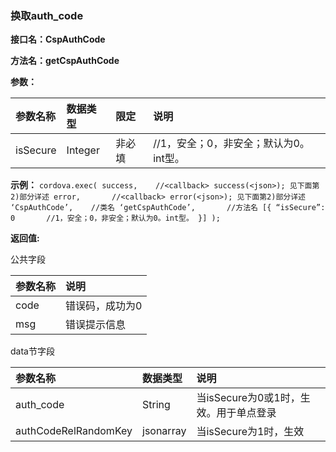 ### 换取auth_code
**接口名：CspAuthCode**

**方法名：getCspAuthCode**

**参数：**

|参数名称|	数据类型|	限定|	说明|
|:-------------|:-------------|:-------------|:-------------|
|isSecure|Integer|非必填|//1，安全；0，非安全；默认为0。int型。|

**示例：**
    `
    cordova.exec(
    success,    //<callback> success(<json>); 见下面第2)部分详述
    error,       //<callback> error(<json>); 见下面第2)部分详述
    ‘CspAuthCode’,    //类名
    ‘getCspAuthCode’,		//方法名
    [{
        “isSecure”: 0		//1，安全；0，非安全；默认为0。int型。
    }]
    );
    `

**返回值:**

公共字段

|参数名称|	说明|
|:-------------|:-------------|
|code	|错误码，成功为0|
|msg	|错误提示信息|


data节字段

|参数名称|	数据类型|	说明|
|:-------------|:-------------|:-------------|
|auth_code|String|当isSecure为0或1时，生效。用于单点登录|
|authCodeRelRandomKey|jsonarray|当isSecure为1时，生效|